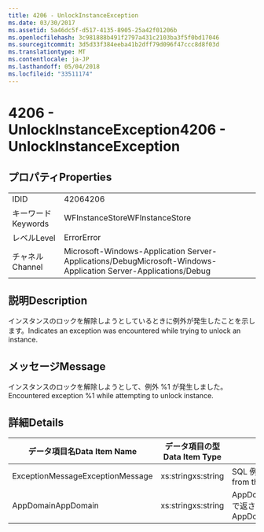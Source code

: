 ```yaml
---
title: 4206 - UnlockInstanceException
ms.date: 03/30/2017
ms.assetid: 5a46dc5f-d517-4135-8905-25a42f01206b
ms.openlocfilehash: 3c981888b491f2797a431c2103ba3f5f0bd17046
ms.sourcegitcommit: 3d5d33f384eeba41b2dff79d096f47ccc8d8f03d
ms.translationtype: MT
ms.contentlocale: ja-JP
ms.lasthandoff: 05/04/2018
ms.locfileid: "33511174"
---
```

# <a name="4206---unlockinstanceexception"></a><span data-ttu-id="57636-102">4206 - UnlockInstanceException</span><span class="sxs-lookup"><span data-stu-id="57636-102">4206 - UnlockInstanceException</span></span>
## <a name="properties"></a><span data-ttu-id="57636-103">プロパティ</span><span class="sxs-lookup"><span data-stu-id="57636-103">Properties</span></span>  
  
|||  
|-|-|  
|<span data-ttu-id="57636-104">ID</span><span class="sxs-lookup"><span data-stu-id="57636-104">ID</span></span>|<span data-ttu-id="57636-105">4206</span><span class="sxs-lookup"><span data-stu-id="57636-105">4206</span></span>|  
|<span data-ttu-id="57636-106">キーワード</span><span class="sxs-lookup"><span data-stu-id="57636-106">Keywords</span></span>|<span data-ttu-id="57636-107">WFInstanceStore</span><span class="sxs-lookup"><span data-stu-id="57636-107">WFInstanceStore</span></span>|  
|<span data-ttu-id="57636-108">レベル</span><span class="sxs-lookup"><span data-stu-id="57636-108">Level</span></span>|<span data-ttu-id="57636-109">Error</span><span class="sxs-lookup"><span data-stu-id="57636-109">Error</span></span>|  
|<span data-ttu-id="57636-110">チャネル</span><span class="sxs-lookup"><span data-stu-id="57636-110">Channel</span></span>|<span data-ttu-id="57636-111">Microsoft-Windows-Application Server-Applications/Debug</span><span class="sxs-lookup"><span data-stu-id="57636-111">Microsoft-Windows-Application Server-Applications/Debug</span></span>|  
  
## <a name="description"></a><span data-ttu-id="57636-112">説明</span><span class="sxs-lookup"><span data-stu-id="57636-112">Description</span></span>  
 <span data-ttu-id="57636-113">インスタンスのロックを解除しようとしているときに例外が発生したことを示します。</span><span class="sxs-lookup"><span data-stu-id="57636-113">Indicates an exception was encountered while trying to unlock an instance.</span></span>  
  
## <a name="message"></a><span data-ttu-id="57636-114">メッセージ</span><span class="sxs-lookup"><span data-stu-id="57636-114">Message</span></span>  
 <span data-ttu-id="57636-115">インスタンスのロックを解除しようとして、例外 %1 が発生しました。</span><span class="sxs-lookup"><span data-stu-id="57636-115">Encountered exception %1 while attempting to unlock instance.</span></span>  
  
## <a name="details"></a><span data-ttu-id="57636-116">詳細</span><span class="sxs-lookup"><span data-stu-id="57636-116">Details</span></span>  
  
|<span data-ttu-id="57636-117">データ項目名</span><span class="sxs-lookup"><span data-stu-id="57636-117">Data Item Name</span></span>|<span data-ttu-id="57636-118">データ項目の型</span><span class="sxs-lookup"><span data-stu-id="57636-118">Data Item Type</span></span>|<span data-ttu-id="57636-119">説明</span><span class="sxs-lookup"><span data-stu-id="57636-119">Description</span></span>|  
|--------------------|--------------------|-----------------|  
|<span data-ttu-id="57636-120">ExceptionMessage</span><span class="sxs-lookup"><span data-stu-id="57636-120">ExceptionMessage</span></span>|<span data-ttu-id="57636-121">xs:string</span><span class="sxs-lookup"><span data-stu-id="57636-121">xs:string</span></span>|<span data-ttu-id="57636-122">SQL 例外からのメッセージ。</span><span class="sxs-lookup"><span data-stu-id="57636-122">The message from the SQL exception.</span></span>|  
|<span data-ttu-id="57636-123">AppDomain</span><span class="sxs-lookup"><span data-stu-id="57636-123">AppDomain</span></span>|<span data-ttu-id="57636-124">xs:string</span><span class="sxs-lookup"><span data-stu-id="57636-124">xs:string</span></span>|<span data-ttu-id="57636-125">AppDomain.CurrentDomain.FriendlyName で返される文字列。</span><span class="sxs-lookup"><span data-stu-id="57636-125">The string returned by AppDomain.CurrentDomain.FriendlyName.</span></span>|

